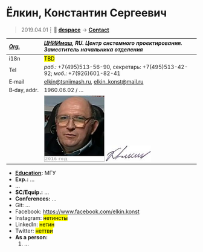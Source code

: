 # Ёлкин, Константин Сергеевич
> 2019.04.01 ┊ **🚀 [despace](index.md)** → **[Contact](contact.md)**

|*[Org.](contact.md)*|*[ЦНИИмаш](03_tsniimash.md), RU. Центр системного проектирования. Заместитель начальника отделения*|
|:--|:--|
|i18n| <mark>TBD</mark> |
|Tel|*раб.:* +7(495)513-56-90, секретарь: +7(495)513-42-92; *моб.:* +7(926)601-82-41 |
|E‑mail| <elkin@tsniimash.ru>, <elkin_konst@mail.ru> |
|B‑day, addr.| 1960.06.02 / … |
|| ![](f/contact/e/elkin_001_photo.jpg) [![](f/contact/e/elkin_001_sign_thumb.jpg)](f/contact/e/elkin_001_sign.png) |

   - **[Education](edu.md):** МГУ
   - **Exp.:** …
   - …
   - **SC/Equip.:** …
   - **Conferences:** …
   - Git: …
   - Facebook: <https://www.facebook.com/elkin.konst>
   - Instagram: <mark>нетинсты</mark>
   - LinkedIn: <mark>нетин</mark>
   - Twitter: <mark>неттви</mark>
   - **As a person:**
      1. …

